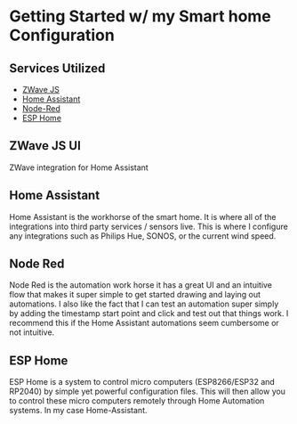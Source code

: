 # Getting Started w/ my Smart home Configuration

## Services Utilized

- [ZWave JS](https://github.com/zwave-js)
- [Home Assistant](https://www.home-assistant.io)
- [Node-Red](https://nodered.org)
- [ESP Home](https://esphome.io)

## ZWave JS UI

ZWave integration for Home Assistant

## Home Assistant

Home Assistant is the workhorse of the smart home. It is where all of the integrations
into third party services / sensors live. This is where I configure any integrations
such as Philips Hue, SONOS, or the current wind speed.

## Node Red

Node Red is the automation work horse it has a great UI and an intuitive flow
that makes it super simple to get started drawing and laying out automations.
I also like the fact that I can test an automation super simply by adding the
timestamp start point and click and test out that things work.
I recommend this if the Home Assistant automations seem cumbersome or not intuitive.

## ESP Home

ESP Home is a system to control micro computers (ESP8266/ESP32 and RP2040) by
simple yet powerful configuration files. This will then allow you to control
these micro computers remotely through Home Automation systems. In my case Home-Assistant.
